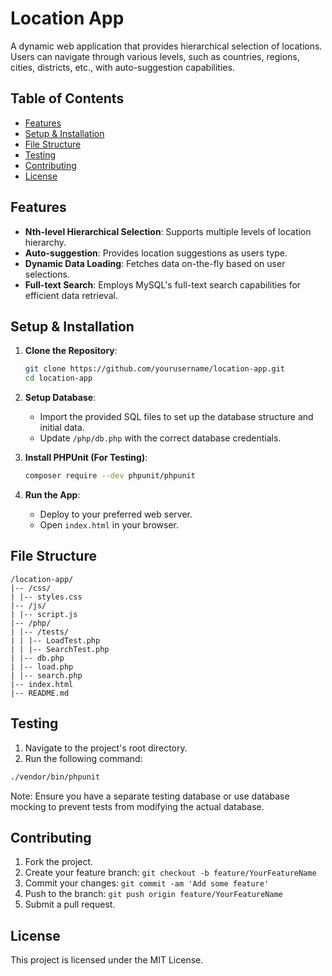 # Location App

A dynamic web application that provides hierarchical selection of locations. Users can navigate through various levels, such as countries, regions, cities, districts, etc., with auto-suggestion capabilities.

## Table of Contents

- [Features](#features)
- [Setup & Installation](#setup--installation)
- [File Structure](#file-structure)
- [Testing](#testing)
- [Contributing](#contributing)
- [License](#license)

## Features

- **Nth-level Hierarchical Selection**: Supports multiple levels of location hierarchy.
- **Auto-suggestion**: Provides location suggestions as users type.
- **Dynamic Data Loading**: Fetches data on-the-fly based on user selections.
- **Full-text Search**: Employs MySQL's full-text search capabilities for efficient data retrieval.

## Setup & Installation

1. **Clone the Repository**:
    ```bash
    git clone https://github.com/yourusername/location-app.git
    cd location-app
    ```

2. **Setup Database**:
    - Import the provided SQL files to set up the database structure and initial data.
    - Update `/php/db.php` with the correct database credentials.

3. **Install PHPUnit (For Testing)**:
    ```bash
    composer require --dev phpunit/phpunit
    ```

4. **Run the App**:
    - Deploy to your preferred web server.
    - Open `index.html` in your browser.

## File Structure
```
/location-app/
|-- /css/
| |-- styles.css
|-- /js/
| |-- script.js
|-- /php/
| |-- /tests/
| | |-- LoadTest.php
| | |-- SearchTest.php
| |-- db.php
| |-- load.php
| |-- search.php
|-- index.html
|-- README.md
```

## Testing

1. Navigate to the project's root directory.
2. Run the following command:

```bash
./vendor/bin/phpunit
```
Note: Ensure you have a separate testing database or use database mocking to prevent tests from modifying the actual database.

## Contributing

1. Fork the project.
2. Create your feature branch: `git checkout -b feature/YourFeatureName`
3. Commit your changes: `git commit -am 'Add some feature'`
4. Push to the branch: `git push origin feature/YourFeatureName`
5. Submit a pull request.

## License

This project is licensed under the MIT License.

